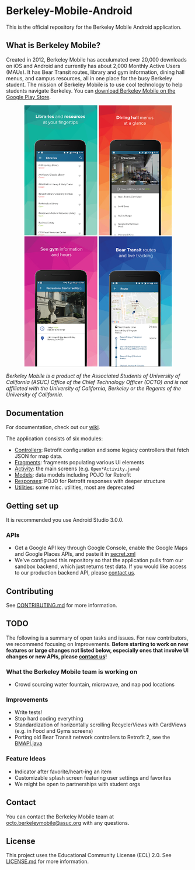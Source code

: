 # Berkeley-Mobile-Android

This is the official repository for the Berkeley Mobile Android application.

## What is Berkeley Mobile?

Created in 2012, Berkeley Mobile has acculumated over 20,000 downloads on iOS and Android and currently has about 2,000 Monthly Active Users (MAUs). It has Bear Transit routes, library and gym information, dining hall menus, and campus resources, all in one place for the busy Berkeley student. The mission of Berkeley Mobile is to use cool technology to help students navigate Berkeley. You can [download Berkeley Mobile on the Google Play Store](https://play.google.com/store/apps/details?id=com.asuc.asucmobile&hl=en_US).

<p align="center">
  <img src="/app_preview_images/screen1.png" width="200"/>
  <img src="/app_preview_images/screen2.png" width="200"/>
  <img src="/app_preview_images/screen3.png" width="200"/>
  <img src="/app_preview_images/screen4.png" width="200"/>
</p>

*Berkeley Mobile is a product of the Associated Students of University of California (ASUC) Office of the Chief Technology Officer (OCTO) and is not affiliated with the University of California, Berkeley or the Regents of the University of California.*

## Documentation

For documentation, check out our [wiki](https://github.com/asuc-octo/asuc-android/wiki).

The application consists of six modules:
* [Controllers](app/src/main/java/com/asuc/asucmobile/controllers): Retrofit configuration and some 
legacy controllers that fetch JSON for map data.
* [Fragments](app/src/main/java/com/asuc/asucmobile/fragments): fragments populating various UI elements
* [Activity](app/src/main/java/com/asuc/asucmobile/main): the main screens (e.g. `Open*Activity.java`) 
* [Models](app/src/main/java/com/asuc/asucmobile/models): data models including POJO for Retrofit
* [Responses](app/src/main/java/com/asuc/asucmobile/models/responses): POJO for Retrofit responses with deeper
structure
* [Utilities](app/src/main/java/com/asuc/asucmobile/utilities): some misc. utilities, most are deprecated

## Getting set up

It is recommended you use Android Studio 3.0.0.

### APIs

* Get a Google API key through Google Console, enable the Google Maps and Google Places APIs, and paste it in [secret.xml](app/src/main/res/values/secret.xml)
* We've configured this repository so that the application pulls from our sandbox backend, which just returns test data. If you would like access to our production backend API, please [contact us](#contact). 

## Contributing

See [CONTRIBUTING.md](CONTRIBUTING.md) for more information.

## <a name="todo"></a> TODO

The following is a summary of open tasks and issues. For new contributors, we recommend focusing on Improvements. **Before starting to work on new features or large changes not listed below, especially ones that involve UI changes or new APIs, please [contact us](#contact)!**

### What the Berkeley Mobile team is working on

* Crowd sourcing water fountain, microwave, and nap pod locations

### Improvements

* Write tests!
* Stop hard coding everything
* Standardization of horizontally scrolling RecyclerViews with CardViews (e.g. in Food and Gyms screens)
* Porting old Bear Transit network controllers to Retrofit 2, see the [BMAPI.java](app/src/main/java/com/asuc/asucmobile/controllers/BMAPI.java)

### Feature Ideas

* Indicator after favorite/heart-ing an item
* Customizable splash screen featuring user settings and favorites
* We might be open to partnerships with student orgs

## <a name="contact"></a> Contact

You can contact the Berkeley Mobile team at octo.berkeleymobile@asuc.org with any questions.

## License

This project uses the Educational Community License (ECL) 2.0. See [LICENSE.md](LICENSE.md) for more information.
